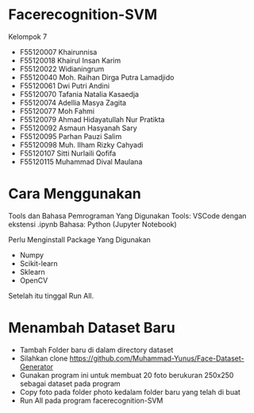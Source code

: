 # Facerecognition-SVM

Kelompok 7
- F55120007 Khairunnisa
- F55120018 Khairul Insan Karim
- F55120022 Widianingrum
- F55120040 Moh. Raihan Dirga Putra Lamadjido
- F55120061 Dwi Putri Andini
- F55120070 Tafania Natalia Kasaedja
- F55120074 Adellia Masya Zagita
- F55120077 Moh Fahmi
- F55120079 Ahmad Hidayatullah Nur Pratikta
- F55120092 Asmaun Hasyanah Sary
- F55120095 Parhan Pauzi Salim
- F55120098 Muh. Ilham Rizky Cahyadi
- F55120107 Sitti Nurlaili Qofifa
- F55120115 Muhammad Dival Maulana


# Cara Menggunakan
Tools dan Bahasa Pemrograman Yang Digunakan
Tools: VSCode dengan ekstensi .ipynb
Bahasa: Python (Jupyter Notebook)

Perlu Menginstall Package Yang Digunakan
- Numpy
- Scikit-learn
- Sklearn
- OpenCV

Setelah itu tinggal Run All.

# Menambah Dataset Baru
- Tambah Folder baru di dalam directory dataset
- Silahkan clone https://github.com/Muhammad-Yunus/Face-Dataset-Generator
- Gunakan program ini untuk membuat 20 foto berukuran 250x250 sebagai dataset pada program
- Copy foto pada folder photo kedalam folder baru yang telah di buat
- Run All pada program facerecognition-SVM

